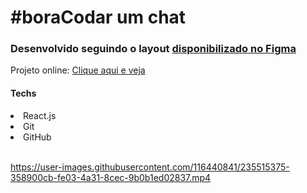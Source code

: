 <h1>#boraCodar um chat</h1>
<h3>Desenvolvido seguindo o layout <a href="https://www.figma.com/community/file/1200070743637495660">disponibilizado no Figma</a></h3>

Projeto online: <a href="https://chat-bora-codar-4.vercel.app/">Clique aqui e veja</a>

<h4>Techs</h4>
<li>React.js</li>
<li>Git</li>
<li>GitHub</li>
<br>

https://user-images.githubusercontent.com/116440841/235515375-358900cb-fe03-4a31-8cec-9b0b1ed02837.mp4

